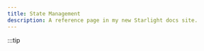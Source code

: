 ```yaml
---
title: State Management
description: A reference page in my new Starlight docs site.
---
```


:::tip
